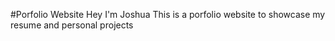 #Porfolio Website
Hey I'm Joshua 
This is a porfolio website to showcase my resume and personal projects 
